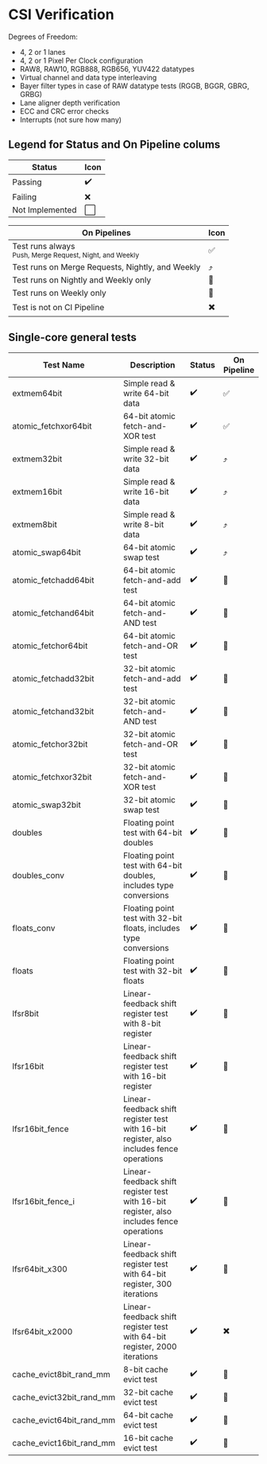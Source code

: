 # CSI Verification

Degrees of Freedom:
- 4, 2 or 1 lanes
- 4, 2 or 1 Pixel Per Clock configuration
- RAW8, RAW10, RGB888, RGB656, YUV422 datatypes
- Virtual channel and data type interleaving
- Bayer filter types in case of RAW datatype tests (RGGB, BGGR, GBRG, GRBG)
- Lane aligner depth verification
- ECC and CRC error checks
- Interrupts (not sure how many)

## Legend for Status and On Pipeline colums 
| Status        | Icon                 |
| ------------- | -------------------- |
|Passing        | :heavy_check_mark:   |
|Failing        | :x:                  |
|Not Implemented| :white_large_square: |


| On Pipelines                                                        | Icon                    |
| --------------------------------------------------------------------| ------------------------|
|Test runs always<br><sub>Push, Merge Request, Night, and Weekly</sub>| :white_check_mark:      |
|Test runs on Merge Requests, Nightly, and Weekly                     | :arrow_heading_up:      |
|Test runs on Nightly and Weekly only                                 | :night_with_stars:      |
|Test runs on Weekly only                                             | :calendar:              |
|Test is not on CI Pipeline                                           | :heavy_multiplication_x:|

## Single-core general tests

|Test Name|Description|Status|On Pipeline|
|---------|-----------|------|-----------|
|extmem64bit|Simple read & write 64-bit data|:heavy_check_mark:|:white_check_mark:|
|atomic_fetchxor64bit|64-bit atomic fetch-and-XOR test|:heavy_check_mark:|:white_check_mark:|
|extmem32bit|Simple read & write 32-bit data|:heavy_check_mark:|:arrow_heading_up:|
|extmem16bit|Simple read & write 16-bit data|:heavy_check_mark:|:arrow_heading_up:|
|extmem8bit|Simple read & write 8-bit data|:heavy_check_mark:|:arrow_heading_up:|
|atomic_swap64bit|64-bit atomic swap test|:heavy_check_mark:|:arrow_heading_up:|
|atomic_fetchadd64bit|64-bit atomic fetch-and-add test|:heavy_check_mark:|:night_with_stars:|
|atomic_fetchand64bit|64-bit atomic fetch-and-AND test|:heavy_check_mark:|:night_with_stars:|
|atomic_fetchor64bit|64-bit atomic fetch-and-OR test|:heavy_check_mark:|:night_with_stars:|
|atomic_fetchadd32bit|32-bit atomic fetch-and-add test|:heavy_check_mark:|:night_with_stars:|
|atomic_fetchand32bit|32-bit atomic fetch-and-AND test|:heavy_check_mark:|:night_with_stars:|
|atomic_fetchor32bit|32-bit atomic fetch-and-OR test|:heavy_check_mark:|:night_with_stars:|
|atomic_fetchxor32bit|32-bit atomic fetch-and-XOR test|:heavy_check_mark:|:night_with_stars:|
|atomic_swap32bit|32-bit atomic swap test|:heavy_check_mark:|:night_with_stars:|
|doubles|Floating point test with 64-bit doubles|:heavy_check_mark:|:night_with_stars:|
|doubles_conv|Floating point test with 64-bit doubles, includes type conversions|:heavy_check_mark:|:night_with_stars:|
|floats_conv|Floating point test with 32-bit floats, includes type conversions|:heavy_check_mark:|:night_with_stars:|
|floats|Floating point test with 32-bit floats|:heavy_check_mark:|:night_with_stars:|
|lfsr8bit|Linear-feedback shift register test with 8-bit register|:heavy_check_mark:|:calendar:|
|lfsr16bit|Linear-feedback shift register test with 16-bit register|:heavy_check_mark:|:calendar:|
|lfsr16bit_fence|Linear-feedback shift register test with 16-bit register, also includes fence operations|:heavy_check_mark:|:calendar:|
|lfsr16bit_fence_i|Linear-feedback shift register test with 16-bit register, also includes fence operations|:heavy_check_mark:|:calendar:|
|lfsr64bit_x300|Linear-feedback shift register test with 64-bit register, 300 iterations|:heavy_check_mark:|:calendar:|
|lfsr64bit_x2000|Linear-feedback shift register test with 64-bit register, 2000 iterations|:heavy_check_mark:|:heavy_multiplication_x:|
|cache_evict8bit_rand_mm|8-bit cache evict test|:heavy_check_mark:|:calendar:|
|cache_evict32bit_rand_mm|32-bit cache evict test|:heavy_check_mark:|:calendar:| 
|cache_evict64bit_rand_mm|64-bit cache evict test|:heavy_check_mark:|:calendar:|
|cache_evict16bit_rand_mm|16-bit cache evict test|:heavy_check_mark:|:calendar:|


